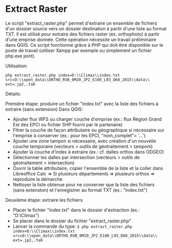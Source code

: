 # Extract Raster

Le script "extract_raster.php" permet d'extraire un ensemble de fichiers d'un dossier source vers un dossier destination à partir d'une liste au format TXT.
Il est utilisé pour extraire des fichiers raster (ex. orthophoto) à partir d'une emprise donnée. Cette opération nécessite un travail préliminaire dans QGIS.
Ce script fonctionne grâce à PHP qui doit être disponible sur le poste de travail (utiliser Xampp par exemple ou simplement un fichier php.exe joint).

Utilisation:

```
php extract_raster.php index=D:\\Climax\\index.txt src=O:\\open_data\\ORTHO_RVB_0M20_JP2_E100_L93_D68_2015\\data\\ ext=.jp2,.tab
```

Détails:

Première étape: produire un fichier "index.txt" avec la liste des fichiers à extraire (sans extension)
Dans QGIS:

- Ajouter flux WFS ou charger couche d'emprise (ex.: flux Région Grand Est des EPCI ou fichier SHP fourni par le partenaire)
- Fltrer la couche de façon attributaire ou géographique si nécessaire sur l'emprise à conserver (ex.: pour les EPCI, "nom_complet"= '...')
- Ajouter une zone tampon si nécessaire, avec création d'un nouvelle couche temporaire (vecteurs > outils de géotraitement > tampom)
- Ajouter la couche d'index à extraire (ex.: cf. dalles orthos dans ODGEO)
- Sélectionner les dalles par intersection (vecteurs > outils de géotraitement > intersection)
- Ouvrir la table attributaire, copier l'ensemble de la liste et la coller dans Libreoffice Calc
  => Si plusieurs départements => plusieurs orthos => reproduire la démarche
- Nettoyer la liste obtenue pour ne conserver que la liste des fichiers (sans extenston) et l'enregistrer au format TXT (ex.: "index.txt")

Deuxième étape: extraire les fichiers

- Placer le fichier "index.txt" dans le dossier d'extraction (ex.: "D:\Climax")
- Se placer dans le dossier du fichier "extract_raster.php"
- Lancer la commande du type: `$ php extract_raster.php index=D:\\Climax\\index.txt src=O:\\open_data\\ORTHO_RVB_0M20_JP2_E100_L93_D68_2015\\data\\ ext=.jp2,.tab`

